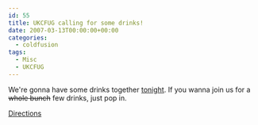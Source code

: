 ```yaml
---
id: 55
title: UKCFUG calling for some drinks!
date: 2007-03-13T00:00:00+00:00
categories:
  - coldfusion
tags:
  - Misc
  - UKCFUG
---
```

We're gonna have some drinks together <a href="http://www.ukcfug.org/index.cfm?objectid=47689D58-F1FF-921E-16B2E6C32E94C158" target="_blank" class="broken_link">tonight</a>. If you wanna join us for a <strike>whole bunch</strike> few drinks, just pop in.

<a href="http://www.ukcfug.org/index.cfm?objectid=47689D58-F1FF-921E-16B2E6C32E94C158" target="_blank" class="broken_link">Directions</a>
